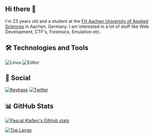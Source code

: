## Hi there 👋
I'm 23 years old and a student at the [FH Aachen
University of Applied Sciences](https://www.fh-aachen.de/) in Aachen, Germany. I am interested in a lot
of stuff like Web Development, CTF's, Forensics, Emulation etc.

## 🛠️ Technologies and Tools
![Linux](https://img.shields.io/static/v1?label=UNIX%20OS&message=Manjaro&color=347d39&logo=manjaro)
![Editor](https://img.shields.io/static/v1?label=Editor&message=IntelliJ%20IDEA&color=347d39&logo=intellij%20idea)

## 📱 Social
[![Keybase](https://img.shields.io/keybase/pgp/pascalklassen?color=347d39&label=Keybase&logo=keybase)](https://keybase.io/pascalklassen)
[![Twitter](https://img.shields.io/twitter/follow/klassenpascal22?style=social)](https://twitter.com/klassenpascal22)

## 📊 GitHub Stats
[![Pascal Klaßen's GitHub stats](https://github-readme-stats.vercel.app/api?username=pascalklassen&show_icons=true&title_color=adbac7&text_color=adbac7&icon_color=347d39&bg_color=22272e&border_radius=6)](https://github.com/anuraghazra/github-readme-stats)

[![Top Langs](https://github-readme-stats.vercel.app/api/top-langs/?username=pascalklassen&layout=compact&title_color=adbac7&text_color=adbac7&icon_color=347d39&bg_color=22272e&border_radius=6)](https://github.com/anuraghazra/github-readme-stats)
